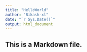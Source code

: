 ```yaml
---
title: "HelloWorld"
author: "Bikash-xl"
date: "`r Sys.Date()`"
output: html_document
---
```


## This is a Markdown file.
